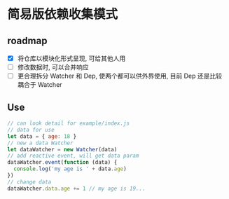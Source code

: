 # 简易版依赖收集模式

## roadmap

- [x] 将仓库以模块化形式呈现, 可给其他人用
- [ ] 修改数据时, 可以合并响应
- [ ] 更合理拆分 Watcher 和 Dep, 使两个都可以供外界使用, 目前 Dep 还是比较耦合于 Watcher

## Use

```js
// can look detail for example/index.js
// data for use
let data = { age: 18 }
// new a data Watcher
let dataWatcher = new Watcher(data)
// add reactive event, will get data param
dataWatcher.event(function (data) {
  console.log('my age is ' + data.age)
})
// change data
dataWatcher.data.age += 1 // my age is 19...
```